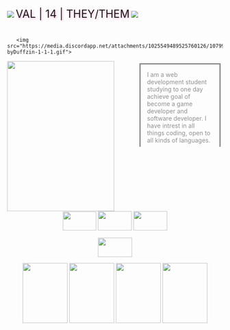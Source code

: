 <div class="row no-gutters">
        <img src="https://media.discordapp.net/attachments/1194737908381397139/1198546993753096292/IMG_7387.gif">
        
<p style="display:inline-block;text-align:left;text-transform:uppercase;text-shadow: 2px 2px 5px #FFB0D7;font-size:25px;">val | 14 | they/them</p>

<img src="https://media.discordapp.net/attachments/1194737908381397139/1198546993753096292/IMG_7387.gif">

       <img src="https://media.discordapp.net/attachments/1025549489525760126/1079998236435169280/rosa-byDuffzin-1-1-1.gif">
    
<div style="min-height: 200px;">

<div class="col-10 col-lg-5 pl-0 pl-lg-6"style="overflow:auto;float:right;height:200px;max-width:200px;">

<p style="border-style:solid;margin:5px;padding:15px;color:#918F90;">I am a web development student studying to one day achieve goal of become a game developer and software developer. I have intrest in all things coding, open to all kinds of languages.</p>



</div>



<div style="display:inline-block;vertical-align:top;">

<img width="250" height="350" src="https://media.discordapp.net/attachments/1194737908381397139/1198527496719712297/Untitled1_20240121021932.png"/>

</div>

</div>



</div>

<div><center>

<img src="https://media.discordapp.net/attachments/1194737908381397139/1198542195171545218/Untitled2_20240121031745.png" class="fr-fic fr-dii" width="78" height="44.1406">

<img src="https://media.discordapp.net/attachments/1194737908381397139/1198542195922321469/Untitled2_20240121031742.png" class="fr-fic fr-dii" width="79" height="44.7031">

<img src="https://media.discordapp.net/attachments/1194737908381397139/1198542196887007262/IMG_3910.png" class="fr-fic fr-dii" width="79" height="44.7031">

<img src="https://media.discordapp.net/attachments/1194737908381397139/1198542196417245224/Untitled2_20240121031740.png" class="fr-fic fr-dii" width="80" height="45.2812"></span></span></p><p><span style="color: #e0f799;">

</center>

<div><center>

<img src="https://media.discordapp.net/attachments/1194737908381397139/1198520469654098010/dd85byt-00192981-e259-4bd0-99b3-c88d0d349706.gif" width="105" height="140">

<img src="https://media.discordapp.net/attachments/1194737908381397139/1198520470618787931/toys.gif" width="105" height="140">

<img src="https://media.discordapp.net/attachments/1194737908381397139/1198520470312599612/dreamy.gif?ex=65bf342b&is=65acbf2b&hm=fb4658cc929f6585d2e07f2e3086811b68f1ed5b3aa3d7e8c050002a2408cf78&" width="105" height="140">

<img src="https://media.discordapp.net/attachments/1194737908381397139/1198520470010601542/defm5bu-9f182a17-4353-4ac9-9ba5-54814c7bff69.gif" width="105" height="140">

</center>


</div>

</div>

</div>

</div>
<!---------small pixel top and text---------><p>
